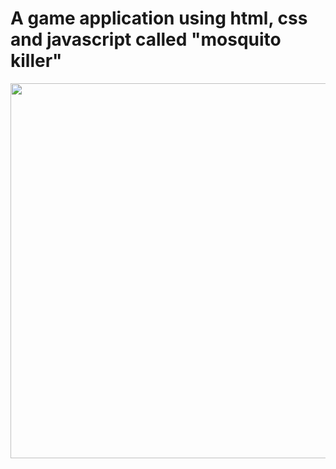 # A game application using html, css and javascript called "mosquito killer"

<img src="https://media.giphy.com/media/Mlmj8jI4WNMl5qJAON/giphy.gif" width="1000" height="600"/> 
